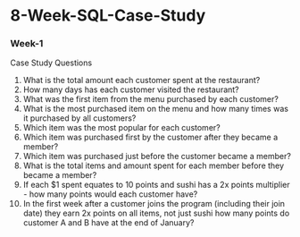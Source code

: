 # 8-Week-SQL-Case-Study

### Week-1
   Case Study Questions

 1. What is the total amount each customer spent at the restaurant?
 2. How many days has each customer visited the restaurant?
 3. What was the first item from the menu purchased by each customer?
 4. What is the most purchased item on the menu and how many times was it purchased by all customers?
 5. Which item was the most popular for each customer?
 6. Which item was purchased first by the customer after they became a member?
 7. Which item was purchased just before the customer became a member?
 8. What is the total items and amount spent for each member before they became a member?
 9. If each $1 spent equates to 10 points and sushi has a 2x points multiplier - how many points would each customer have?
 10. In the first week after a customer joins the program (including their join date) they earn 2x points on all items, not just sushi how many points do customer A and B have at the end of January?
